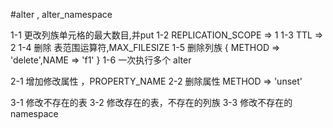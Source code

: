 #alter , alter_namespace

1-1 更改列族单元格的最大数目,并put
1-2 REPLICATION_SCOPE => 1
1-3 TTL => 2
1-4 删除 表范围运算符,MAX_FILESIZE
1-5 删除列族 { METHOD => 'delete',NAME => 'f1' }
1-6 一次执行多个 alter

2-1 增加修改属性 ，PROPERTY_NAME
2-2 删除属性 METHOD => 'unset'

3-1 修改不存在的表
3-2 修改存在的表，不存在的列族
3-3 修改不存在的namespace

